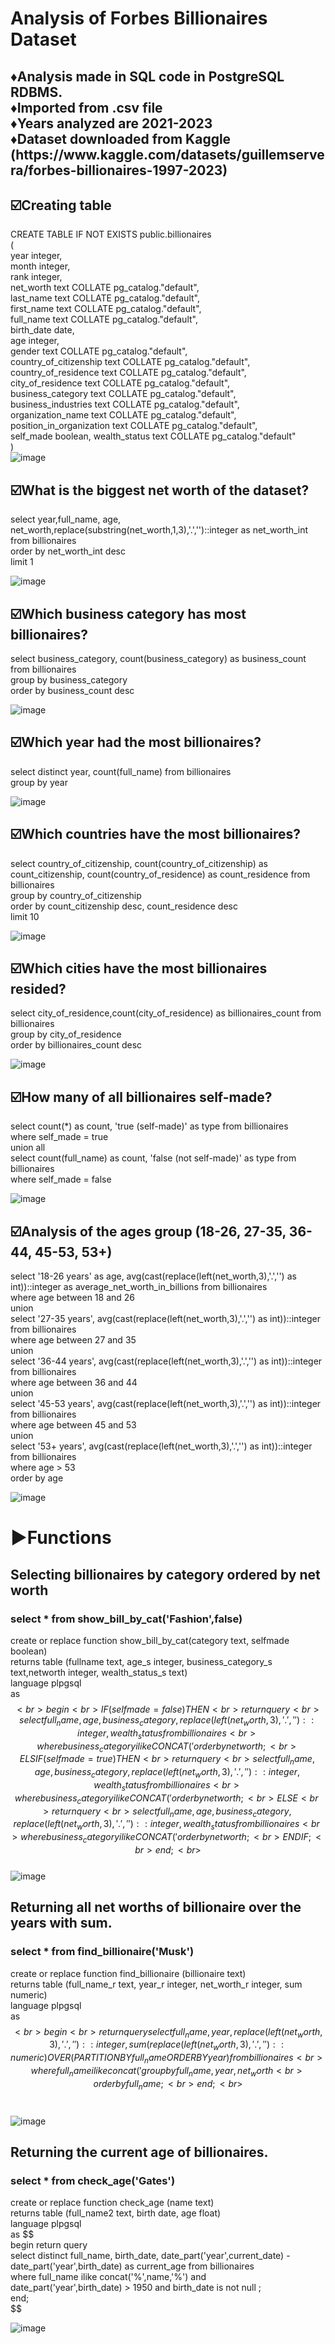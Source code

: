 <h1>Analysis of Forbes Billionaires Dataset</h1>
<h2> 
♦️Analysis made in SQL code in PostgreSQL RDBMS. <br>
♦️Imported from .csv file <br>
♦️Years analyzed are 2021-2023 <br>  
♦️Dataset downloaded from Kaggle <br> (https://www.kaggle.com/datasets/guillemservera/forbes-billionaires-1997-2023) <br> </h2> 

<h2> ☑️Creating table <br> </h2>

CREATE TABLE IF NOT EXISTS public.billionaires <br>
( <br>
    year integer, <br>
    month integer,<br>
    rank integer,<br>
    net_worth text COLLATE pg_catalog."default",<br>
    last_name text COLLATE pg_catalog."default",<br>
    first_name text COLLATE pg_catalog."default",<br>
    full_name text COLLATE pg_catalog."default",<br>
    birth_date date,<br>
    age integer,<br>
    gender text COLLATE pg_catalog."default",<br>
    country_of_citizenship text COLLATE pg_catalog."default",<br>
    country_of_residence text COLLATE pg_catalog."default",<br>
    city_of_residence text COLLATE pg_catalog."default",<br>
    business_category text COLLATE pg_catalog."default",<br>
    business_industries text COLLATE pg_catalog."default",<br>
    organization_name text COLLATE pg_catalog."default",<br>
    position_in_organization text COLLATE pg_catalog."default",<br>
    self_made boolean,
    wealth_status text COLLATE pg_catalog."default"<br>
) <br>
![image](https://github.com/hubost/SQL_Forbes-Billionaires/assets/103451733/9ab73a5b-ecbd-4ec4-a1e6-434e2181cb15)



<h2> ☑️What is the biggest net worth of the dataset? <br> </h2>

select year,full_name, age, net_worth,replace(substring(net_worth,1,3),'.','')::integer as net_worth_int from billionaires<br>
order by net_worth_int desc<br>
limit 1<br>

![image](https://github.com/hubost/SQL_Forbes-Billionaires/assets/103451733/8df25b13-727b-46c1-a3e0-ac096e9788b6)

 
<h2> ☑️Which business category has most billionaires?<br> </h2>

select business_category, count(business_category) as business_count from billionaires<br>
group by business_category<br>
order by business_count desc<br>

![image](https://github.com/hubost/SQL_Forbes-Billionaires/assets/103451733/eaf9c95a-e94a-413d-8ba6-b5bd9229e108)


<h2> ☑️Which year had the most billionaires?<br> </h2>

select distinct year, count(full_name) from billionaires<br>
group by year<br>

![image](https://github.com/hubost/SQL_Forbes-Billionaires/assets/103451733/0f9f8c6f-88a5-4278-970f-e850f426f771)


<h2> ☑️Which countries have the most billionaires?<br></h2>

select country_of_citizenship, count(country_of_citizenship) as count_citizenship, count(country_of_residence) as count_residence from billionaires <br>
group by country_of_citizenship<br>
order by count_citizenship desc, count_residence desc<br>
limit 10<br>

![image](https://github.com/hubost/SQL_Forbes-Billionaires/assets/103451733/ccad65a1-fcd9-4050-ad65-7ada4206fe71)


<h2> ☑️Which cities have the most billionaires resided?<br></h2>

select city_of_residence,count(city_of_residence) as billionaires_count from billionaires<br>
group by city_of_residence <br>
order by billionaires_count desc<br>

![image](https://github.com/hubost/SQL_Forbes-Billionaires/assets/103451733/87081ce3-bfa7-45d3-9ca0-27ac64d27df5)


<h2> ☑️How many of all billionaires self-made?<br></h2>

select count(*) as count, 'true (self-made)' as type from billionaires<br>
where self_made = true<br>
union all<br>
select count(full_name) as count, 'false (not self-made)' as type from billionaires<br>
where self_made = false<br>

![image](https://github.com/hubost/SQL_Forbes-Billionaires/assets/103451733/cb89b7c7-9f56-4423-bb2f-8508b7a11f48)


<h2> ☑️Analysis of the ages group (18-26, 27-35, 36-44, 45-53, 53+)<br></h2>

select '18-26 years' as age, avg(cast(replace(left(net_worth,3),'.','') as int))::integer as average_net_worth_in_billions from billionaires<br>
where age between 18 and 26<br>
    union<br>
select '27-35 years', avg(cast(replace(left(net_worth,3),'.','') as int))::integer from billionaires<br>
where age between 27 and 35<br>
    union<br>
select '36-44 years', avg(cast(replace(left(net_worth,3),'.','') as int))::integer from billionaires<br>
where age between 36 and 44<br>
    union<br>
select '45-53 years', avg(cast(replace(left(net_worth,3),'.','') as int))::integer from billionaires<br>
where age between 45 and 53<br>
    union<br>
select '53+ years', avg(cast(replace(left(net_worth,3),'.','') as int))::integer from billionaires<br>
where age > 53<br>
order by age<br>

![image](https://github.com/hubost/SQL_Forbes-Billionaires/assets/103451733/fc8c227b-2363-4a0b-93a6-58ea1936feb9)

<h1> ▶️Functions </h1>
<h2>Selecting billionaires by category ordered by net worth</h2>
<h3>select * from show_bill_by_cat('Fashion',false)</h3>

create or replace function show_bill_by_cat(category text, selfmade boolean)<br>
returns table (fullname text, age_s integer, business_category_s text,networth integer, wealth_status_s text)<br>
language plpgsql<br>
as $$<br>
begin<br>
	IF (selfmade = false) THEN<br>
		return query<br>
		select full_name, age, business_category,replace(left(net_worth,3),'.','')::integer, wealth_status from billionaires <br>
		where business_category ilike CONCAT('%',category,'%')<br>
		order by networth;<br>
	ELSIF (selfmade = true) THEN<br>
		return query<br>
		select full_name, age, business_category,replace(left(net_worth,3),'.','')::integer, wealth_status from billionaires <br>
		where business_category ilike CONCAT('%',category,'%')<br>
		order by networth;<br>
	ELSE <br>
		return query<br>
		select full_name, age, business_category, replace(left(net_worth,3),'.','')::integer,wealth_status from billionaires <br>
		where business_category ilike CONCAT('%',category,'%')<br>
		order by networth;<br>
	END IF;<br>
end;<br>
$$<br>
![image](https://github.com/hubost/SQL_Forbes-Billionaires/assets/103451733/6021c3b5-b6df-43dd-a560-5eba024ad724)

<h2>Returning all net worths of billionaire over the years with sum.</h2>
<h3>select * from find_billionaire('Musk')</h3>

create or replace function find_billionaire (billionaire text)<br>
returns table (full_name_r text, year_r integer, net_worth_r integer, sum numeric) <br>
language plpgsql<br>
as $$<br>
begin<br>
return query select full_name, year, replace(left(net_worth,3),'.','')::integer, 
	sum(replace(left(net_worth,3),'.','')::numeric) OVER (PARTITION BY full_name ORDER BY year) from billionaires<br>
		where full_name ilike concat('%',billionaire,'%') <br>
		group by full_name, year, net_worth<br>
		order by full_name;<br>
end;<br>
$$	<br>

![image](https://github.com/hubost/SQL_Forbes-Billionaires/assets/103451733/cabec2da-4de9-47b6-9d78-e3e39fe14ef0)

<h2>Returning the current age of billionaires.</h2>
<h3>select * from check_age('Gates')</h3>
create or replace function check_age (name text)<br>
returns table (full_name2 text, birth date, age float) <br>
language plpgsql<br>
as $$<br>
begin return query<br>
select distinct full_name, birth_date, date_part('year',current_date) - date_part('year',birth_date) as current_age from billionaires<br>
where full_name ilike concat('%',name,'%') and <br>
	  date_part('year',birth_date) > 1950 and birth_date is not null ;<br>
end;<br>
$$<br>
	
![image](https://github.com/hubost/SQL_Forbes-Billionaires/assets/103451733/fe7247c5-6b6d-4129-adfa-f13bda803d9e)

